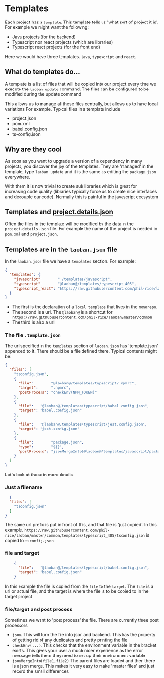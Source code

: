 # Templates

Each [project](PROJECTS.md) has a `template`. This template tells us 'what sort of project it is'. For example we might
want the following:

* Java projects (for the backend)
* Typescript non react projects (which are libraries)
* Typescript react projects (for the front end)

Here we would have three templates. `java`, `typescript` and `react`.

## What do templates do...

A template is a list of files that will be copied into our project every time we execute the `laoban update` command.
The files can be configured to be modified during the update command

This allows us to manage all these files centrally, but allows us to have local variations For example. Typical files in
a template include

* project.json
* pom.xml
* babel.config.json
* ts-config.json

## Why are they cool

As soon as you want to upgrade a version of a dependency in many projects, you discover the joy of the templates. They
are 'managed' in the template, type `laoban update` and it is the same as editing the `package.json` everywhere.

With them it is now trivial to create sub libraries which is great for increasing code quality (libraries typically
force us to create nice interfaces and decouple our code). Normally this is painful in the javascript ecosystem

## Templates and [project.details.json](PROJECTS.md)

Often the files in the template will be modified by the data in the `project.details.json`
file. For example the name of the project is needed in `pom.xml` and `project.json`.

## Templates are in the `laoban.json` file

In the `laoban.json` file we have a `templates` section. For example:

```json
{
  "templates": {
    "javascript":       "./templates/javascript",
    "typescript":       "@laoban@/templates/typescript_405",
    "typescript_react": "https://raw.githubusercontent.com/phil-rice/laoban/master/common/templates/typescript_react/.template.json"
  }
}
```

* The first is the declaration of a `local template` that lives in the `monorepo`.
* The second is a url. The `@laoban@` is a shortcut
  for `https://raw.githubusercontent.com/phil-rice/laoban/master/common`
* The third is also a url

### The file `.template.json`

The url specified in the `templates` section of `laoban.json` has 'template.json' appended to it. There should be a file
defined there. Typical contents might be:

```json
{
  "files": [
    "tsconfig.json",
    {
      "file":        "@laoban@/templates/typescript/.npmrc",
      "target":      ".npmrc",
      "postProcess": "checkEnv(NPM_TOKEN)"
    },
    {
      "file":   "@laoban@/templates/typescript/babel.config.json",
      "target": "babel.config.json"
    },
    {
      "file":   "@laoban@/templates/typescript/jest.config.json",
      "target": "jest.config.json"
    },
    {
      "file":        "package.json",
      "type":        "${}",
      "postProcess": "jsonMergeInto(@laoban@/templates/javascript/package.json,@laoban@/templates/typescript_405/package.json)"
    }
  ]
}
```

Let's look at these in more details

### Just a filename

```json
  {
  "files": [
    "tsconfig.json"
  ]
}
```
The same url prefix is put in front of this, and that file is 'just copied'. In this 
example. `https://raw.githubusercontent.com/phil-rice/laoban/master/common/templates/typescript_405/tsconfig.json` is
copied to `tsconfig.json`

### file and target
```json
    {
      "file":   "@laoban@/templates/typescript/babel.config.json",
      "target": "babel.config.json"
    }
```
In this example the file is copied from the `file` to the `target`. The `file` is a url or 
actual file, and the target is where the file is to be copied to in the target project

### file/target and post process
Sometimes we want to 'post process' the file. There are currently three post processors

* `json`. This will turn the file into json and backend. This has the property of getting rid of any duplicates and pretty printing the file
* `checkEnv(...)`. This checks that the environment variable in the bracket exists. This gives your user a much nicer experience as the error message tells them they need to set up their environment variable
* `jsonMergeInto(file1,file2)` The parent files are loaded and then there is a json merge. This makes it very easy to make 'master files' and just record the small differences

